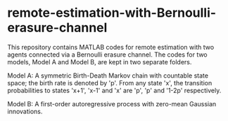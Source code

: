# remote-estimation-with-Bernoulli-erasure-channel
This repository contains MATLAB codes for remote estimation with two agents connected via a Bernoulli erasure channel. The codes for two models, Model A and Model B, are kept in two separate folders.

Model A: A symmetric Birth-Death Markov chain with countable state space; the birth rate is denoted by 'p'. From any state 'x', the transition probabilities to states 'x+1', 'x-1' and 'x' are 'p', 'p' and '1-2p' respectively. 

Model B: A first-order autoregressive process with zero-mean Gaussian innovations.
